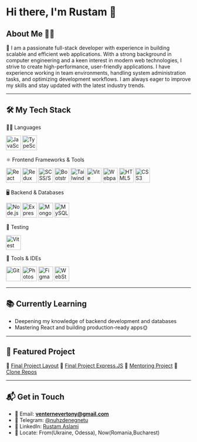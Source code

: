 # Hi there, I'm Rustam 👋

## About Me 🙋‍♂️

🚀 I am a passionate full-stack developer with experience in building scalable and efficient web applications. 
With a strong background in computer engineering and a keen interest in modern web technologies, I strive to create high-performance, user-friendly applications.
I have experience working in team environments, handling system administration tasks, and optimizing development workflows. 
I am always eager to improve my skills and stay updated with the latest industry trends.

---

## 🛠️ My Tech Stack

🧑‍💻 Languages
<p align="left"> <img src="https://cdn.jsdelivr.net/gh/devicons/devicon/icons/javascript/javascript-original.svg" width="40" alt="JavaScript"/> <img src="https://cdn.jsdelivr.net/gh/devicons/devicon/icons/typescript/typescript-original.svg" width="40" alt="TypeScript"/> </p>
⚛️ Frontend Frameworks & Tools
<p align="left"> <img src="https://cdn.jsdelivr.net/gh/devicons/devicon/icons/react/react-original.svg" width="40" alt="React"/> <img src="https://cdn.jsdelivr.net/gh/devicons/devicon/icons/redux/redux-original.svg" width="40" alt="Redux"/> <img src="https://cdn.jsdelivr.net/gh/devicons/devicon/icons/sass/sass-original.svg" width="40" alt="SCSS/SASS"/> <img src="https://cdn.jsdelivr.net/gh/devicons/devicon/icons/bootstrap/bootstrap-original.svg" width="40" alt="Bootstrap"/> <img src="https://cdn.jsdelivr.net/gh/devicons/devicon/icons/tailwindcss/tailwindcss-original.svg" width="40" alt="TailwindCSS"/> <img src="https://vitejs.dev/logo-with-shadow.png" width="40" alt="Vite" /> <img src="https://cdn.jsdelivr.net/gh/devicons/devicon/icons/webpack/webpack-original.svg" width="40" alt="Webpack"/> <img src="https://cdn.jsdelivr.net/gh/devicons/devicon/icons/html5/html5-original.svg" width="40" alt="HTML5"/> <img src="https://cdn.jsdelivr.net/gh/devicons/devicon/icons/css3/css3-original.svg" width="40" alt="CSS3"/></p>
🖥️ Backend & Databases
<p align="left"> <img src="https://cdn.jsdelivr.net/gh/devicons/devicon/icons/nodejs/nodejs-original.svg" width="40" alt="Node.js"/> <img src="https://cdn.jsdelivr.net/gh/devicons/devicon/icons/express/express-original.svg" width="40" alt="Express"/> <img src="https://cdn.jsdelivr.net/gh/devicons/devicon/icons/mongodb/mongodb-original.svg" width="40" alt="MongoDB"/> <img src="https://cdn.jsdelivr.net/gh/devicons/devicon/icons/mysql/mysql-original.svg" width="40" alt="MySQL"/> </p>
🧪 Testing
<p align="left"> <img src="https://cdn.jsdelivr.net/gh/devicons/devicon/icons/vitest/vitest-original.svg" width="40" alt="Vitest"/> </p>
🧰 Tools & IDEs
<p align="left"> <img src="https://cdn.jsdelivr.net/gh/devicons/devicon/icons/git/git-original.svg" width="40" alt="Git"/> <img src="https://cdn.jsdelivr.net/gh/devicons/devicon/icons/photoshop/photoshop-plain.svg" width="40" alt="Photoshop"/> <img src="https://cdn.jsdelivr.net/gh/devicons/devicon/icons/figma/figma-original.svg" width="40" alt="Figma"/> <img src="https://cdn.jsdelivr.net/gh/devicons/devicon/icons/webstorm/webstorm-original.svg" width="40" alt="WebStorm"/> </p>

---

## 📚 Currently Learning

- Deepening my knowledge of backend development and databases
- Mastering React and building production-ready apps🌞

---

## 📌 Featured Project

🔗 [Final Project Layout](https://github.com/nuhzdenegnetu/Final-project-layout)
🔗 [Final Project Express.JS](https://github.com/nuhzdenegnetu/EX01/tree/master)
🔗 [Mentoring Project](https://github.com/nuhzdenegnetu/pet-project)
🔗 [Clone Repos](https://github.com/nuhzdenegnetu/clone-repos)

---

## 📬 Get in Touch

- 📧 Email: **venternevertony@gmail.com**
- 💬 Telegram: [@nuhzdenegnetu](https://t.me/nuhzdenegnetu)
- 💬 LinkedIn: [Rustam Aslami](https://www.linkedin.com/in/nuhzdenegnetu/)
- 📍 Locate: From(Ukraine, Odessa), Now(Romania,Bucharest)
